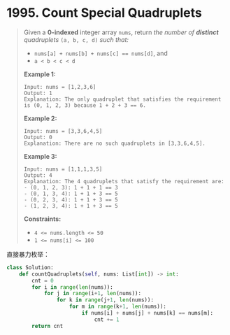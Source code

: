 # 1995. Count Special Quadruplets

> Given a **0-indexed** integer array `nums`, return *the number of **distinct** quadruplets* `(a, b, c, d)` *such that:*
>
> - `nums[a] + nums[b] + nums[c] == nums[d]`, and
> - `a < b < c < d`
>
>  
>
> **Example 1:**
>
> ```
> Input: nums = [1,2,3,6]
> Output: 1
> Explanation: The only quadruplet that satisfies the requirement is (0, 1, 2, 3) because 1 + 2 + 3 == 6.
> ```
>
> **Example 2:**
>
> ```
> Input: nums = [3,3,6,4,5]
> Output: 0
> Explanation: There are no such quadruplets in [3,3,6,4,5].
> ```
>
> **Example 3:**
>
> ```
> Input: nums = [1,1,1,3,5]
> Output: 4
> Explanation: The 4 quadruplets that satisfy the requirement are:
> - (0, 1, 2, 3): 1 + 1 + 1 == 3
> - (0, 1, 3, 4): 1 + 1 + 3 == 5
> - (0, 2, 3, 4): 1 + 1 + 3 == 5
> - (1, 2, 3, 4): 1 + 1 + 3 == 5
> ```
>
>  
>
> **Constraints:**
>
> - `4 <= nums.length <= 50`
> - `1 <= nums[i] <= 100`

直接暴力枚举：

```python
class Solution:
    def countQuadruplets(self, nums: List[int]) -> int:
        cnt = 0
        for i in range(len(nums)):
            for j in range(i+1, len(nums)):
                for k in range(j+1, len(nums)):
                    for m in range(k+1, len(nums)):
                        if nums[i] + nums[j] + nums[k] == nums[m]:
                            cnt += 1
        return cnt
```

